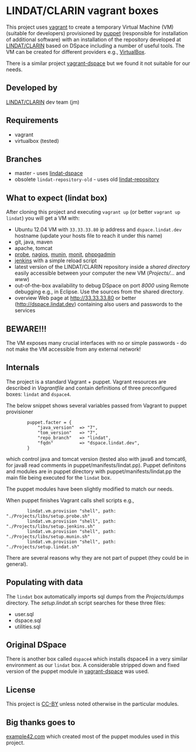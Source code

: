 LINDAT/CLARIN vagrant boxes
===========================

This project uses [vagrant](http://vagrantup.com) to create a temporary Virtual Machine (VM) (suitable for developers) provisioned by [puppet](http://puppetlabs.com/) (responsible for installation of additional software) with an installation of the repository developed at [LINDAT/CLARIN](http://lindat.cz) based on DSpace including a number of useful tools.
The VM can be created for different providers e.g., [VirtualBox](https://www.virtualbox.org/).

There is a similar project [vagrant-dspace](https://github.com/DSpace/vagrant-dspace) but we found it not suitable for our needs.  

Developed by
-------------

[LINDAT/CLARIN](http://lindat.cz) dev team (jm)


Requirements
------------

* vagrant
* virtualbox (tested) 

Branches
--------

* master - uses [lindat-dspace](https://github.com/ufal/lindat-dspace)
* obsolete ```lindat-repository-old``` - uses old [lindat-repository](https://github.com/ufal/lindat-repository)


What to expect (lindat box)
--------------------------------

After cloning this project and executing `vagrant up` (or better `vagrant up lindat`) you will get a VM with:

* Ubuntu 12.04 VM with `33.33.33.80` ip address and `dspace.lindat.dev` hostname (update your hosts file to reach it under this name)
* git, java, maven
* apache, tomcat
* [probe](https://code.google.com/p/psi-probe/), [nagios](http://www.nagios.org/), [munin](http://munin-monitoring.org/), [monit](http://mmonit.com/monit/), [phppgadmin](http://phppgadmin.sourceforge.net/doku.php)
* [jenkins](http://jenkins-ci.org/) with a simple reload script
* latest version of the LINDAT/CLARIN repository inside a _shared directory_ easily accessible between your computer the new VM (_Projects/..._ and _www_) 
* out-of-the-box availability to debug DSpace on port _8000_ using Remote debugging e.g., in Eclipse. Use the sources from the shared directory.
* overview Web page at http://33.33.33.80 or better (http://dspace.lindat.dev) containing also users and passwords to the services


BEWARE!!!
---------

The VM exposes many crucial interfaces with no or simple passwords - do not make the VM accessible from any external network!

Internals
---------

The project is a standard Vagrant + puppet. Vagrant resources are described in _Vagrantfile_ and contain definitions of three preconfigured boxes: `lindat` and `dspace4`. 

The below snippet shows several variables passed from Vagrant to puppet provisioner 

```
        puppet.facter = {
            "java_version"  => "7",
            "tom_version"   => "7",
            "repo_branch"   => "lindat",
            "fqdn"          => "dspace.lindat.dev",             
        }
```

which control java and tomcat version (tested also with java6 and tomcat6, for java8 read comments in puppet/manifests/lindat.pp). 
Puppet definitons and modules are in puppet directory with puppet/manifests/lindat.pp the main file being executed for the `lindat` box.

The puppet modules have been slightly modified to match our needs.

When puppet finishes Vagrant calls shell scripts e.g., 

```
        lindat.vm.provision "shell", path: "./Projects/libs/setup.probe.sh"
        lindat.vm.provision "shell", path: "./Projects/libs/setup.jenkins.sh"
        lindat.vm.provision "shell", path: "./Projects/libs/setup.munin.sh"
        lindat.vm.provision "shell", path: "./Projects/setup.lindat.sh" 
```

There are several reasons why they are not part of puppet (they could be in general).


Populating with data
--------------------

The `lindat` box automatically imports sql dumps from the _Projects/dumps_ directory. The _setup.lindat.sh_ script searches for these three files:
* user.sql
* dspace.sql
* utilities.sql


Original DSpace
---------------

There is another box called `dspace4` which installs dspace4 in a very similar environment as our `lindat` box. A considerable stripped down and fixed version of the puppet module in [vagrant-dspace](https://github.com/DSpace/vagrant-dspace) was used. 

License
--------

This project is [CC-BY](http://creativecommons.org/licenses/by/2.0/) unless noted otherwise in the particular modules.


Big thanks goes to
------------------

[example42.com](http://example42.com) which created most of the puppet modules used in this project. 

